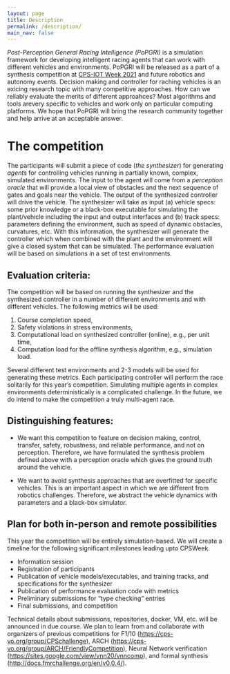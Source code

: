 ```yaml
---
layout: page
title: Description
permalink: /description/
main_nav: false
---
```


_Post-Perception General Racing Intelligence (PoPGRI)_ is a simulation framework for developing intelligent racing agents that can work with different vehicles and environments. PoPGRI will be released as a part of a synthesis competition at [CPS-IOT Week 2021](https://cps-iot-week2021.isis.vanderbilt.edu/) and future robotics and autonomy events. Decision making and controller for raching vehicles is an exicing research topic with many competitive approaches. How can we reliably evaluate the merits of different approahces? Most algorithms and tools arevery specific to vehicles and work only on particular computing platforms.  We hope that PoPGRI will bring the research community together and help arrive at an acceptable answer. 

# The competition
The participants will submit a piece of code (_the synthesizer_) for generating _agents_ for controlling vehicles running in partially known, complex, simulated environments. The input to the agent will come from a _perception oracle_ that will provide a local view of obstacles and the next sequence of gates and goals near the vehicle. The output of the synthesized controller will drive the vehicle. The synthesizer will take as input (a) vehicle specs: some prior knowledge or a black-box executable for simulating the plant/vehicle including the input and output interfaces and (b) track specs: parameters defining the environment, such as speed of dynamic obstacles, curvatures, etc. With this information, the synthesizer will generate the controller which when combined with the plant and the environment will give a closed system that can be simulated. The performance evaluation will be based on simulations in a set of test environments.

## Evaluation criteria: 

The competition will be based on running the synthesizer and the synthesized controller in a number of different environments and with different vehicles. The following metrics will be used: 
1. Course completion speed, 
2. Safety violations in stress environments, 
3. Computational load on synthesized controller (online), e.g., per unit time, 
4. Computation load for the offline synthesis algorithm, e.g., simulation load. 

Several different test environments and 2-3 models will be used for generating these metrics. Each participating controller will perform the race solitarily for this year’s competition. Simulating multiple agents in complex environments deterministically is a complicated challenge. In the future, we do intend to make the competition a truly multi-agent race.

## Distinguishing features:
* We want this competition to feature on decision making, control, transfer, safety, robustness, and reliable performance, and not on perception. Therefore, we have formulated the synthesis problem defined above with a perception oracle which gives the ground truth around the vehicle. 

* We want to avoid synthesis approaches that are overfitted for specific vehicles. This is an important aspect in which we are different from robotics challenges. Therefore, we abstract the vehicle dynamics with parameters and a black-box simulator. 


## Plan for both in-person and remote possibilities

This year the competition will be entirely simulation-based. We will create a timeline for the following significant milestones leading upto CPSWeek. 
- Information session
- Registration of participants
- Publication of vehicle models/executables, and training tracks, and specifications for the synthesizer
- Publication of performance evaluation code with metrics
- Preliminary submissions for “type checking” entries
- Final submissions, and competition

Technical details about submissions, repositories, docker, VM, etc. will be announced in due course. We plan to learn from and collaborate with organizers of previous competitions for F1/10 (https://cps-vo.org/group/CPSchallenge), ARCH (https://cps-vo.org/group/ARCH/FriendlyCompetition), Neural Network verification (https://sites.google.com/view/vnn20/vnncomp),  and formal synthesis (http://docs.fmrchallenge.org/en/v0.0.4/).
